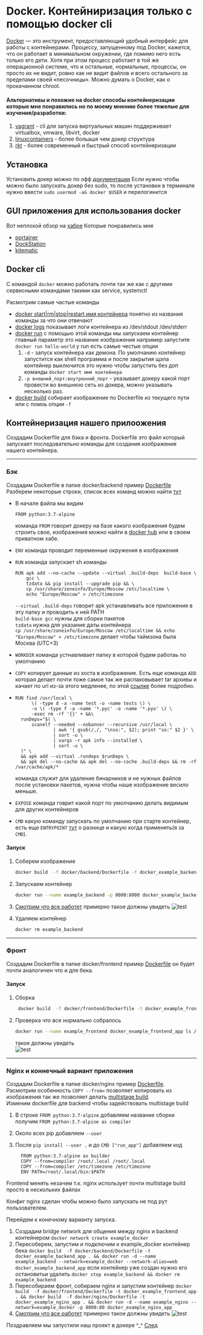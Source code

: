 # Docker. Контейниризация только с помощью docker cli

[Docker](https://www.docker.com/) — это инструмент, предоставляющий удобный интерфейс для работы с контейнерами. Процессу, запущенному под Docker, кажется, что он работает в минимальном окружении, где помимо него есть только его дети. Хотя при этом процесс работает в той же операционной системе, что и остальные, нормальные, процессы, он просто их не видит, ровно как не видит файлов и всего остального за пределами своей «песочницы». Можно думать о Docker, как о прокачанном chroot.

#### Альтернативы и похожие на docker способы контейнеризации которые мне понравились но по моему мнению более тяжелые для изучения/разработки:

1. [vagrant](https://www.vagrantup.com/) - cli для запуска виртуальных машин поддерживает virtualbox, vmware, libvirt, docker 
2. [linuxcontainers](https://linuxcontainers.org/) - более больашя чем докер структура
3. [rkt](https://coreos.com/rkt/) - более современный и быстрый способ контейнеризации

## Установка

Установить докер можно по офф [документации](https://docs.docker.com/install/linux/docker-ce/ubuntu/)
Если нужно чтобы можно было запускать докер без sudo, то после установки в терминале нужно ввести
`sudo usermod -aG docker $USER` и перелогинится

## GUI приложения для использования docker

Вот неплохой обзор на [хабре](https://habr.com/ru/company/flant/blog/338332/)
Которые понравились мне

- [portainer](https://www.portainer.io/)
- [DockStation](https://dockstation.io/)
- [kitematic](https://kitematic.com/)

## Docker cli
C командой `docker` можно работать почти так же как с другими сервисными командами такими как service, systemctl

Расмотрим самые частые команды

- [docker start|rm|stop|restart имя контейнера](https://docs.docker.com/engine/reference/commandline/docker/) понятно из названия команды за что они отвечают
- [docker logs](https://docs.docker.com/engine/reference/commandline/logs/) показывает логи контейнера из /dev/stdout /dev/stderr
- [docker run](https://docs.docker.com/engine/reference/run/) с помощью этой команды мы запускаем контейнер главный параметр это название изображения например запустите `docker run hello-world` 
  у run есть самые честые опции
  1. `-d` - запуск контейнера как демона. По умолчанию контейнер запустится как shell программа и после закрытия щэла контейнер выключится это нужно чтобы запустить без доп команды `docker start имя контейнера`
  2. `-p внешний_порт:внутренний_порт` - указывает докеру какой порт провести во внешнюю сеть из докера, можно указывать несколько раз.
- [docker build](https://docs.docker.com/engine/reference/commandline/build/) собирает изображение по Dockerfile из текущего пути или с помоь опции `-f`

## Контейнеризация нашего прилоожения

Создадим Dockerfile для бэка и фронта.
Dockerfile это файл который запускает последовательно команды для создания изображения нашего контейнера.

---
### Бэк

Создадим Dockerfile в папке docker/backend пример [Dockerfile](../docker/backend/Dockerfile.example)  
Разберем некоторые строки, список всех команд можно найти [тут](https://docs.docker.com/engine/reference/builder/)

- В начале файла мы видим
  
   ```docker
   FROM python:3.7-alpine
   ```

  команда `FROM` говорит докеру на базе какого изображения будем строить свое, изображения можно найти в [docker hub](https://hub.docker.com/) или в своем приватном хабе.

- `ENV` команда проводит переменные окружения в изображения

- `RUN` команда запускает sh команды  

   ```docker
   RUN apk add --no-cache --update --virtual .build-deps  build-base \
       gcc \
       tzdata && pip install --upgrade pip && \
       cp /usr/share/zoneinfo/Europe/Moscow /etc/localtime \
       echo "Europe/Moscow" > /etc/timezone
   ```

   `--virtual .build-deps` говорит apk устанавливать все приложения в эту папку и проводить к ней PATH  
   `build-base gcc` нужны для сборки пакетов  
   `tzdata` нужна для указание даты контейнера  
   `cp /usr/share/zoneinfo/Europe/Moscow /etc/localtime && echo "Europe/Moscow" > /etc/timezone` делает чтобы таймзона была Москва (UTC+3)

- `WORKDIR` команда устнавливает папку в которой будем работаь по умолчанию
  
- `COPY` копирует данные из хоста в изображение. Есть еще команда `ADD` которая делает почти тоже самое так же распаковывает tar архивы и качает по url из-за этого медленее, по этой [ссылке](https://nickjanetakis.com/blog/docker-tip-2-the-difference-between-copy-and-add-in-a-dockerile) более подробно.

- ```docker
  RUN find /usr/local \
        \( -type d -a -name test -o -name tests \) \
        -o \( -type f -a -name '*.pyc' -o -name '*.pyo' \) \
        -exec rm -rf '{}' + &&\
    runDeps="$( \
        scanelf --needed --nobanner --recursive /usr/local \
                | awk '{ gsub(/,/, "\nso:", $2); print "so:" $2 }' \
                | sort -u \
                | xargs -r apk info --installed \
                | sort -u \
    )" \
    && apk add --virtual .rundeps $runDeps \
    && apk del --no-cache && apk del --no-cache .build-deps && rm -rf /var/cache/apk/*
  ``` 
  команда служит для удаление бинарников и не нужных файлов после установки пакетов, нужна чтобы наше изображение весило меньше.

- `EXPOSE` команда говрит какой порт по умолчанию делать видимым для других контейнеров
  
- `CMD` какую команду запускать по умолчанию при старте контейнер, есть еще `ENTRYPOINT` [тут](https://habr.com/ru/company/southbridge/blog/329138/) о разнице и какую когда применять(я за `CMD`).  
  
#### Запуск

1. Соберем изображение

    ```sh
    docker build  -f docker/backend/Dockerfile -t docker_example_backend_app .
    ```

2. Запускаем контейнер

    ```sh
    docker run --name example_backend -p 8000:8000 docker_example_backend_app
    ```

3. [Смотрим что все работет](http://localhost:8000/items/a/) примерно такое должны увидеть
![test](./img/test_docker_cli.png)

4. Удаляем контейнер
   ```sh
   docker rm example_backend
   ```

---
### Фронт

Cоздадим Dockerfile в папке docker/frontend пример [Dockerfile](../docker/frontend/Dockerfile.example) он будет почти аналогичен что и для бека.


#### Запуск

1. Сборка

   ```sh
    docker build  -f docker/frontend/Dockerfile -t docker_example_frontend_app .
   ```

2. Проверка что все нормально собралось

   ```sh
   docker run --name example_frontend docker_example_frontend_app ls /app/dist
   ```

   такое должны увидеть  
   ![test](./img/test_front_docker_cli.png)


---

### Nginx и коннечный вариант приложения

Cоздадим Dockerfile в папке docker/nginx пример [Dockerfile](../docker/nginx/Dockerfile.example).  
Расмотрим особенность `COPY --from=` позволяет копировать из изображения так же позволяет делать [multistage build](https://docs.docker.com/develop/develop-images/multistage-build/).  
Изменим dockerfile для backend чтобы задействовать multistage build

1. В строке `FROM python:3.7-alpine` добавляем название сборки получим `FROM python:3.7-alpine as compiler`
2. Около всех pip добавляем `--user`
3. После `pip install --user .` и до `CMD ["run_app"]` добавляем код

   ```docker
     FROM python:3.7-alpine as builder
     COPY --from=compiler /root/.local /root/.local
     COPY --from=compiler /etc/timezone /etc/timezone
     ENV PATH=/root/.local/bin:$PATH
   ```

Frontend менять незачем т.к. nginx использует почти multistage build просто в нескольких файлах

Конфиг nginx сделан чтобы можно было запускать не под рут пользователем.

Перейдем к конечному варианту запуска.

1. Создадим bridge network для общения между nginx и backend контейнером `docker network create example_docker`
2. Пересоберем, запустим и подключим к example_docker контейнер бека `docker build  -f docker/backend/Dockerfile -t docker_example_backend_app . && docker run -d --name example_backend --network=example_docker --network-alias=web docker_example_backend_app` если контейнер уже создан нужно его остановитьи удалить `docker stop example_backend && docker rm example_backend`
3. Пересобираем фронт, собираем nginx и запустим контейнер `docker build  -f docker/frontend/Dockerfile -t docker_example_frontend_app . && docker build  -f docker/nginx/Dockerfile -t docker_example_nginx_app . && docker run -d --name example_nginx --network=example_docker -p 8000:80 docker_example_nginx_app`
4. [Смотрим что все работет](http://localhost:8000/) примерно такое должны увидеть
![test](./img/test_complete_docker_cli.png)

Поздравляем мы запустили наш проект в  докере ^_^
[След](./docker_compose.md)